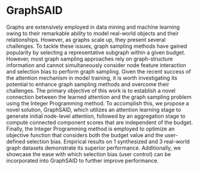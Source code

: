 # GraphSAID

Graphs are extensively employed in data mining and machine learning owing to their remarkable ability to model real-world objects and their relationships. However, as graphs scale up, they present several challenges. To tackle these issues, graph sampling methods have gained popularity by selecting a representative subgraph within a given budget. However, most graph sampling approaches rely on graph-structure information and cannot simultaneously consider node feature interaction and selection bias to perform graph sampling. Given the recent success of the attention mechanism in model training, it is worth investigating its potential to enhance graph sampling methods and overcome their challenges. The primary objective of this work is to establish a novel connection between the learned attention and the graph sampling problem using the Integer Programming method. To accomplish this, we propose a novel solution, GraphSAID, which utilizes an attention learning stage to generate initial node-level attention, followed by an aggregation stage to compute connected component scores that are independent of the budget. Finally, the Integer Programming method is employed to optimize an objective function that considers both the budget value and the user-defined selection bias. Empirical results on 1 synthesized and 3 real-world graph datasets demonstrate its superior performance. Additionally, we showcase the ease with which selection bias (user control) can be incorporated into GraphSAID to further improve performance.
